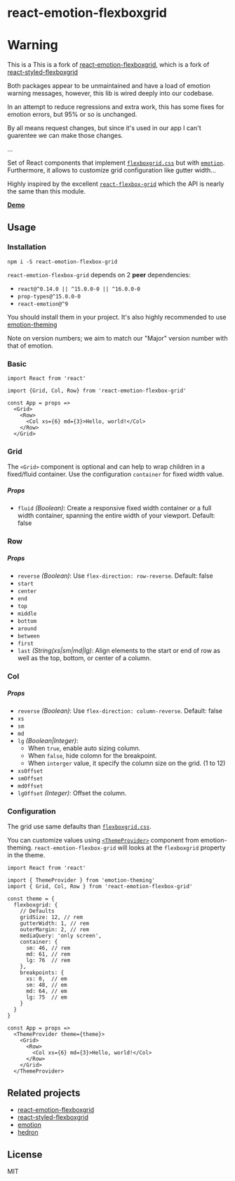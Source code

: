 # react-emotion-flexboxgrid

<!-- [![Greenkeeper badge](https://badges.greenkeeper.io/SimeonC/react-emotion-flexboxgrid.svg)](https://greenkeeper.io/)
[![npm version](https://badge.fury.io/js/react-emotion-flexboxgrid.svg)](https://badge.fury.io/js/react-styled-flexboxgrid)
[![Build Status](https://travis-ci.org/SimeonC/react-emotion-flexboxgrid.svg?branch=master)](https://travis-ci.org/SimeonC/react-emotion-flexboxgrid)
[![NPM Status](http://img.shields.io/npm/dm/react-emotion-flexboxgrid.svg?style=flat-square)](https://www.npmjs.org/package/react-emotion-flexboxgrid) -->

# Warning
This is a This is a fork of [react-emotion-flexboxgrid](https://github.com/SimeonC/react-emotion-flexboxgrid), which is a fork of [react-styled-flexboxgrid](https://github.com/LoicMahieu/react-styled-flexboxgrid)

Both packages appear to be unmaintained and have a load of emotion warning messages, however, this lib is wired deeply into our codebase.

In an attempt to reduce regressions and extra work, this has some fixes for emotion errors, but 95% or so is unchanged.

By all means request changes, but since it's used in our app I can't guarentee we can make those changes.

...

Set of React components that implement [`flexboxgrid.css`](https://github.com/kristoferjoseph/flexboxgrid) but with [`emotion`](https://github.com/emotion-js/emotion). Furthermore, it allows to customize grid configuration like gutter width...

Highly inspired by the excellent [`react-flexbox-grid`](https://github.com/roylee0704/react-flexbox-grid) which the API is nearly the same than this module.

[**Demo**](https://simeonc.github.io/react-emotion-flexboxgrid/)

## Usage

### Installation

```
npm i -S react-emotion-flexbox-grid
```

`react-emotion-flexbox-grid` depends on 2 **peer** dependencies:

* `react@^0.14.0 || ^15.0.0-0 || ^16.0.0-0`
* `prop-types@^15.0.0-0`
* `react-emotion@^9`

You should install them in your project. It's also highly recommended to use [emotion-theming](https://github.com/emotion-js/emotion/tree/master/packages/emotion-theming)

Note on version numbers; we aim to match our "Major" version number with that of emotion.

### Basic

```JSX
import React from 'react'

import {Grid, Col, Row} from 'react-emotion-flexbox-grid'

const App = props =>
  <Grid>
    <Row>
      <Col xs={6} md={3}>Hello, world!</Col>
    </Row>
  </Grid>
```

### Grid

The `<Grid>` component is optional and can help to wrap children in a fixed/fluid container. Use the configuration `container` for fixed width value.

##### Props

* `fluid` _(Boolean)_: Create a responsive fixed width container or a full width container, spanning the entire width of your viewport. Default: false

### Row

##### Props

* `reverse` _(Boolean)_: Use `flex-direction: row-reverse`. Default: false
* `start`
* `center`
* `end`
* `top`
* `middle`
* `bottom`
* `around`
* `between`
* `first`
* `last` _(String(xs|sm|md|lg)_: Align elements to the start or end of row as well as the top, bottom, or center of a column.

### Col

##### Props

* `reverse` _(Boolean)_: Use `flex-direction: column-reverse`. Default: false
* `xs`
* `sm`
* `md`
* `lg` _(Boolean|Integer)_:
  * When `true`, enable auto sizing column.
  * When `false`, hide colomn for the breakpoint.
  * When `interger` value, it specify the column size on the grid. (1 to 12)
* `xsOffset`
* `smOffset`
* `mdOffset`
* `lgOffset` _(Integer)_: Offset the column.

### Configuration

The grid use same defaults than [`flexboxgrid.css`](https://github.com/kristoferjoseph/flexboxgrid).

You can customize values using [`<ThemeProvider>`](https://github.com/emotion-js/emotion/tree/master/packages/emotion-theming) component from emotion-theming.
`react-emotion-flexbox-grid` will looks at the `flexboxgrid` property in the theme.

```JSX
import React from 'react'

import { ThemeProvider } from 'emotion-theming'
import { Grid, Col, Row } from 'react-emotion-flexbox-grid'

const theme = {
  flexboxgrid: {
    // Defaults
    gridSize: 12, // rem
    gutterWidth: 1, // rem
    outerMargin: 2, // rem
    mediaQuery: 'only screen',
    container: {
      sm: 46, // rem
      md: 61, // rem
      lg: 76  // rem
    },
    breakpoints: {
      xs: 0,  // em
      sm: 48, // em
      md: 64, // em
      lg: 75  // em
    }
  }
}

const App = props =>
  <ThemeProvider theme={theme}>
    <Grid>
      <Row>
        <Col xs={6} md={3}>Hello, world!</Col>
      </Row>
    </Grid>
  </ThemeProvider>
```

## Related projects

* [react-emotion-flexboxgrid](https://github.com/SimeonC/react-emotion-flexboxgrid)
* [react-styled-flexboxgrid](https://github.com/LoicMahieu/react-styled-flexboxgrid)
* [emotion](https://github.com/emotion-js/emotion)
* [hedron](https://github.com/JSBros/hedron)

## License

MIT
